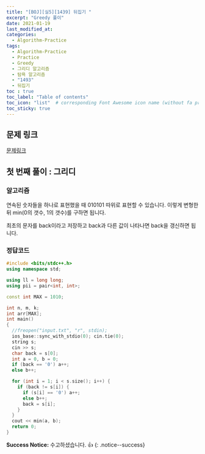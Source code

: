 ```yaml
---
title: "[BOJ][실5][1439] 뒤집기 "
excerpt: "Greedy 풀이"
date: 2021-01-19
last_modified_at:
categories:
  - Algorithm-Practice
tags:
  - Algorithm-Practice
  - Practice
  - Greedy
  - 그리디 알고리즘
  - 탐욕 알고리즘
  - "1493"
  - 뒤집기
toc : true
toc_label: "Table of contents"
toc_icon: "list"  # corresponding Font Awesome icon name (without fa prefix)
toc_sticky: true
---
```


## 문제 링크

[문제링크](https://www.acmicpc.net/problem/1439)  

## 첫 번째 풀이 : 그리디

### 알고리즘

연속된 숫자들을 하나로 표현했을 때 010101 따위로 표현할 수 있습니다. 이렇게 변형한 뒤 min(0의 갯수, 1의 갯수)를 구하면 됩니다.  

최초의 문자를 back이라고 저장하고 back과 다른 값이 나타나면 back을 갱신하면 됩니다.  

### 정답코드  

```cpp
#include <bits/stdc++.h>
using namespace std;

using ll = long long;
using pii = pair<int, int>;

const int MAX = 1010;

int n, m, k;
int arr[MAX];
int main()
{
  //freopen("input.txt", "r", stdin);
  ios_base::sync_with_stdio(0); cin.tie(0);
  string s;
  cin >> s;
  char back = s[0];
  int a = 0, b = 0;
  if (back == '0') a++;
  else b++;

  for (int i = 1; i < s.size(); i++) {
    if (back != s[i]) {
      if (s[i] == '0') a++;
      else b++;
      back = s[i];
    }
  }
  cout << min(a, b);
  return 0;
}

```


**Success Notice:**
수고하셨습니다. :+1:
{: .notice--success}